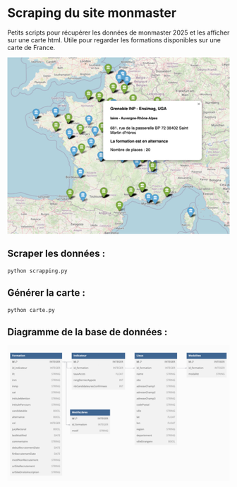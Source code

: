 # Scraping du site monmaster

Petits scripts pour récupérer les données de monmaster 2025 et les afficher sur une carte html.
Utile pour regarder les formations disponibles sur une carte de France.

![carte folium](./img/carte_folium.png)

## Scraper les données :
```python
python scrapping.py
```

## Générer la carte :
```python
python carte.py
```

## Diagramme de la base de données :
![diagramme](./img/diagramme.png)
